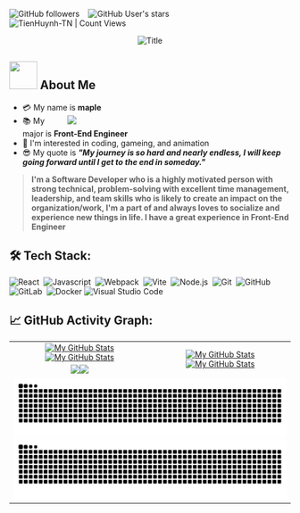 <img alt="GitHub followers" src="https://img.shields.io/github/followers/tienhuynh-tn?style=social"> &nbsp;&nbsp; <img alt="GitHub User's stars" src="https://img.shields.io/github/stars/tienhuynh-tn?style=social"> &nbsp;&nbsp; <img alt="TienHuynh-TN | Count Views" src="https://enemo786q3svfle.m.pipedream.net" />

<div align="center">
  <img src="https://readme-typing-svg.herokuapp.com?font=Architects+Daughter&color=%2338C2FF&size=50&center=true&vCenter=true&height=60&width=600&lines=Heyyy!+I'm+maple;Welcome+to+my+profile!" alt="Title"></img>
</div>


## <img src="https://raw.githubusercontent.com/nixin72/nixin72/master/wave.gif" width="50px" height="50px"></img> About Me

- :credit_card: My name is **maple** <img src="https://i.pinimg.com/originals/df/1a/ff/df1aff8395678d11b99b575f0e3b19d5.gif" width="400" align="right"/>
- :books: My major is **Front-End Engineer**
- :monocle_face: I'm interested in coding, gameing, and animation
- :sunglasses: My quote is **_"My journey is so hard and nearly endless, I will keep going forward until I get to the end in someday."_**



> <b>I'm a Software Developer who is a highly motivated person with strong technical, problem-solving with excellent time management, leadership, and team skills who is likely to create an impact on the organization/work, I'm a part of and always loves to socialize and experience new things in life. I have a great experience in Front-End Engineer</b>

## 🛠️ Tech Stack:
![React](https://img.shields.io/badge/-React-555?style=flat&logo=React)&nbsp;
![Javascript](https://img.shields.io/badge/-Javascript-555?style=flat&logo=Javascript)&nbsp;
![Webpack](https://img.shields.io/badge/-Webpack-555?style=flat&logo=Webpack)&nbsp;
![Vite](https://img.shields.io/badge/-Vite-555?style=flat&logo=vite)&nbsp;
![Node.js](https://img.shields.io/badge/-Node.js-555?style=flat&logo=node.js)&nbsp;
![Git](https://img.shields.io/badge/-Git-555?style=flat&logo=git)&nbsp;
![GitHub](https://img.shields.io/badge/-GitHub-555?style=flat&logo=github)&nbsp;
![GitLab](https://img.shields.io/badge/-GitLab-555?style=flat&logo=gitlab)&nbsp;
![Docker](https://img.shields.io/badge/-Docker-555?style=flat&logo=Docker)
![Visual Studio Code](https://img.shields.io/badge/-Visual%20Studio%20Code-555?style=flat&logo=visual-studio-code&logoColor=007ACC)&nbsp;
## 📈 GitHub Activity Graph:

  <table>
      <tr>
        <td align="center">
          <a href="https://github.com/Maple-214#gh-light-mode-only"
            ><img
              src="https://github-readme-stats.vercel.app/api?username=Maple-214&show_icons=true&theme=default&include_all_commits=true#gh-light-mode-only"
              alt="My GitHub Stats" /></a
          ><a href="https://github.com/Maple-214#gh-dark-mode-only"
            ><img
              src="https://github-readme-stats.vercel.app/api?username=Maple-214&show_icons=true&theme=tokyonight&include_all_commits=true#gh-dark-mode-only"
              alt="My GitHub Stats"
          /></a>
        </td>
        <td rowspan="2" align="center">
          <a href="https://github.com/Maple-214#gh-light-mode-only"
            ><img
              src="https://github-readme-stats.vercel.app/api/top-langs/?username=Maple-214&theme=default&langs_count=8#gh-light-mode-only"
              alt="My GitHub Stats" /></a
          ><a href="https://github.com/Maple-214#gh-dark-mode-only"
            ><img
              src="https://github-readme-stats.vercel.app/api/top-langs/?username=Maple-214&theme=tokyonight&langs_count=8#gh-dark-mode-only"
              alt="My GitHub Stats"
          /></a>
        </td>
      </tr>
      <tr>
        <td align="center">
          <a href="https://github.com/Maple-214#gh-light-mode-only"
            ><img
              src="https://github-readme-streak-stats.herokuapp.com/?user=Maple-214&theme=default" /></a
          ><a href="https://github.com/Maple-214#gh-dark-mode-only"
            ><img
              src="https://github-readme-streak-stats.herokuapp.com/?user=Maple-214&theme=tokyonight"
          /></a>
        </td>
      </tr>
      <tr>
        <td colspan="2" align="center">
          <a href="https://github.com/Maple-214#gh-light-mode-only"
            ><img
              src="https://raw.githubusercontent.com/Maple-214/Maple-214/output/github-contribution-grid-snake-default.svg#gh-light-mode-only"
              alt="My GitHub Stats" /></a
          ><a href="https://github.com/Maple-214#gh-dark-mode-only"
            ><img
              src="https://raw.githubusercontent.com/Maple-214/Maple-214/output/github-contribution-grid-snake-dark.svg#gh-dark-mode-only"
              alt="My GitHub Stats"
          /></a>
        </td>
      </tr>
    </table>
